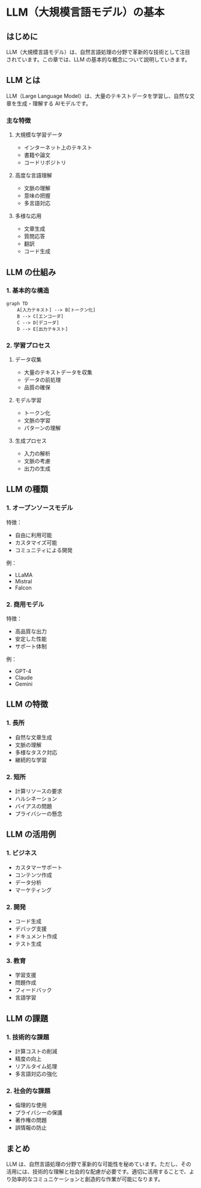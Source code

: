 # LLM（大規模言語モデル）の基本

## はじめに

LLM（大規模言語モデル）は、自然言語処理の分野で革新的な技術として注目されています。この章では、LLM の基本的な概念について説明していきます。

## LLM とは

LLM（Large Language Model）は、大量のテキストデータを学習し、自然な文章を生成・理解する AIモデルです。

### 主な特徴

1. 大規模な学習データ

   - インターネット上のテキスト
   - 書籍や論文
   - コードリポジトリ

2. 高度な言語理解

   - 文脈の理解
   - 意味の把握
   - 多言語対応

3. 多様な応用
   - 文章生成
   - 質問応答
   - 翻訳
   - コード生成

## LLM の仕組み

### 1. 基本的な構造

```mermaid
graph TD
    A[入力テキスト] --> B[トークン化]
    B --> C[エンコーダ]
    C --> D[デコーダ]
    D --> E[出力テキスト]
```

### 2. 学習プロセス

1. データ収集

   - 大量のテキストデータを収集
   - データの前処理
   - 品質の確保

2. モデル学習

   - トークン化
   - 文脈の学習
   - パターンの理解

3. 生成プロセス
   - 入力の解析
   - 文脈の考慮
   - 出力の生成

## LLM の種類

### 1. オープンソースモデル

特徴：

- 自由に利用可能
- カスタマイズ可能
- コミュニティによる開発

例：

- LLaMA
- Mistral
- Falcon

### 2. 商用モデル

特徴：

- 高品質な出力
- 安定した性能
- サポート体制

例：

- GPT-4
- Claude
- Gemini

## LLM の特徴

### 1. 長所

- 自然な文章生成
- 文脈の理解
- 多様なタスク対応
- 継続的な学習

### 2. 短所

- 計算リソースの要求
- ハルシネーション
- バイアスの問題
- プライバシーの懸念

## LLM の活用例

### 1. ビジネス

- カスタマーサポート
- コンテンツ作成
- データ分析
- マーケティング

### 2. 開発

- コード生成
- デバッグ支援
- ドキュメント作成
- テスト生成

### 3. 教育

- 学習支援
- 問題作成
- フィードバック
- 言語学習

## LLM の課題

### 1. 技術的な課題

- 計算コストの削減
- 精度の向上
- リアルタイム処理
- 多言語対応の強化

### 2. 社会的な課題

- 倫理的な使用
- プライバシーの保護
- 著作権の問題
- 誤情報の防止

## まとめ

LLM は、自然言語処理の分野で革新的な可能性を秘めています。ただし、その活用には、技術的な理解と社会的な配慮が必要です。適切に活用することで、より効率的なコミュニケーションと創造的な作業が可能になります。
